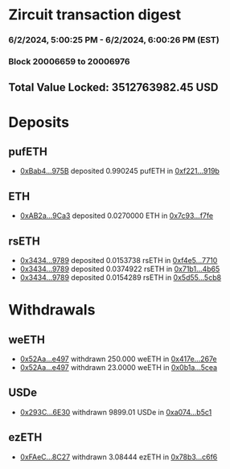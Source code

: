 # Zircuit transaction digest
### 6/2/2024, 5:00:25 PM - 6/2/2024, 6:00:26 PM (EST)
### Block 20006659 to 20006976

## Total Value Locked: 3512763982.45 USD

# Deposits
## pufETH
- [0xBab4...975B](https://etherscan.io/address/0xBab45cb67E58BA1bf14720543752604Aa48C975B) deposited 0.990245 pufETH in [0xf221...919b](https://etherscan.io/tx/0xBab45cb67E58BA1bf14720543752604Aa48C975B)
## ETH
- [0xAB2a...9Ca3](https://etherscan.io/address/0xAB2aE2A7E0Ad6ec4EbE01373499382116d5A9Ca3) deposited 0.0270000 ETH in [0x7c93...f7fe](https://etherscan.io/tx/0xAB2aE2A7E0Ad6ec4EbE01373499382116d5A9Ca3)
## rsETH
- [0x3434...9789](https://etherscan.io/address/0x34349c5569e7B846c3558961552D2202760A9789) deposited 0.0153738 rsETH in [0xf4e5...7710](https://etherscan.io/tx/0x34349c5569e7B846c3558961552D2202760A9789)
- [0x3434...9789](https://etherscan.io/address/0x34349c5569e7B846c3558961552D2202760A9789) deposited 0.0374922 rsETH in [0x71b1...4b65](https://etherscan.io/tx/0x34349c5569e7B846c3558961552D2202760A9789)
- [0x3434...9789](https://etherscan.io/address/0x34349c5569e7B846c3558961552D2202760A9789) deposited 0.0154289 rsETH in [0x5d55...5cb8](https://etherscan.io/tx/0x34349c5569e7B846c3558961552D2202760A9789)
# Withdrawals
## weETH
- [0x52Aa...e497](https://etherscan.io/address/0x52Aa899454998Be5b000Ad077a46Bbe360F4e497) withdrawn 250.000 weETH in [0x417e...267e](https://etherscan.io/tx/0x52Aa899454998Be5b000Ad077a46Bbe360F4e497)
- [0x52Aa...e497](https://etherscan.io/address/0x52Aa899454998Be5b000Ad077a46Bbe360F4e497) withdrawn 23.0000 weETH in [0x0b1a...5cea](https://etherscan.io/tx/0x52Aa899454998Be5b000Ad077a46Bbe360F4e497)
## USDe
- [0x293C...6E30](https://etherscan.io/address/0x293C6937D8D82e05B01335F7B33FBA0c8e256E30) withdrawn 9899.01 USDe in [0xa074...b5c1](https://etherscan.io/tx/0x293C6937D8D82e05B01335F7B33FBA0c8e256E30)
## ezETH
- [0xFAeC...8C27](https://etherscan.io/address/0xFAeCEC8ce7C3B88c45b18257F418fcA648b18C27) withdrawn 3.08444 ezETH in [0x78b3...c6f6](https://etherscan.io/tx/0xFAeCEC8ce7C3B88c45b18257F418fcA648b18C27)
